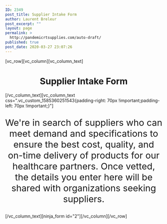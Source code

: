 ```yaml
---
ID: 2349
post_title: Supplier Intake Form
author: Laurent Breleur
post_excerpt: ""
layout: page
permalink: >
  http://pandemicrtsupplies.com/auto-draft/
published: true
post_date: 2020-03-27 23:07:26
---
```

<p>[vc_row][vc_column][vc_column_text]</p>
<h1 style="text-align: center;">Supplier Intake Form</h1>
<p>[/vc_column_text][vc_column_text css=".vc_custom_1585360251543{padding-right: 70px !important;padding-left: 70px !important;}"]</p>
<p style="text-align: center; font-size: 1.8rem;">We're in search of suppliers who can meet demand and specifications to ensure the best cost, quality, and on-time delivery of products for our healthcare partners. Once vetted, the details you enter here will be shared with organizations seeking suppliers.</p>
<p>[/vc_column_text][ninja_form id="2"][/vc_column][/vc_row]</p>